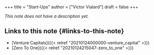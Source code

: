 +++
title = "Start-Ups"
author = ["Victor Vialard"]
draft = false
+++

_This note does not have a description yet._

## Links to this note {#links-to-this-note}

- [Venture Capitals]({{< relref "20210124000000-venture_capital" >}})
- [Zero To One]({{< relref "20210124215047-zero_to_one" >}})
